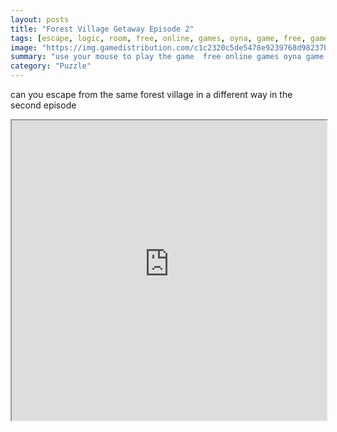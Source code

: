 ```yaml
---
layout: posts
title: "Forest Village Getaway Episode 2"
tags: [escape, logic, room, free, online, games, oyna, game, free, games, play, play, games]
image: "https://img.gamedistribution.com/c1c2320c5de5478e9239768d98237b6f.jpg"
summary: "use your mouse to play the game  free online games oyna game free games play play games"
category: "Puzzle"
---
```


can you escape from the same forest village in a different way in the second episode

<iframe width="100%" height="480px;" src="https://html5.gamedistribution.com/c1c2320c5de5478e9239768d98237b6f/"></iframe>